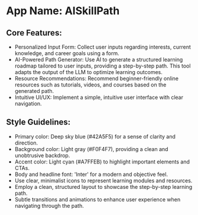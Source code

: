 # **App Name**: AISkillPath

## Core Features:

- Personalized Input Form: Collect user inputs regarding interests, current knowledge, and career goals using a form.
- AI-Powered Path Generator: Use AI to generate a structured learning roadmap tailored to user inputs, providing a step-by-step path. This tool adapts the output of the LLM to optimize learning outcomes.
- Resource Recommendations: Recommend beginner-friendly online resources such as tutorials, videos, and courses based on the generated path.
- Intuitive UI/UX: Implement a simple, intuitive user interface with clear navigation.

## Style Guidelines:

- Primary color: Deep sky blue (#42A5F5) for a sense of clarity and direction.
- Background color: Light gray (#F0F4F7), providing a clean and unobtrusive backdrop.
- Accent color: Light cyan (#A7FFEB) to highlight important elements and CTAs.
- Body and headline font: 'Inter' for a modern and objective feel.
- Use clear, minimalist icons to represent learning modules and resources.
- Employ a clean, structured layout to showcase the step-by-step learning path.
- Subtle transitions and animations to enhance user experience when navigating through the path.